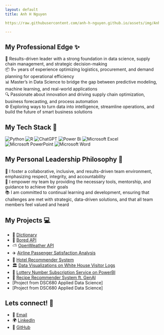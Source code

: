 ```yaml
---
layout: default
title: Anh H Nguyen

https://raw.githubusercontent.com/anh-h-nguyen.github.io/assets/img/Anh.jpg

---
```




## My Professional Edge ✨
🚀 Results-driven leader with a strong foundation in data science, supply chain management, and strategic decision-making<br/>
📦 9+ years of experience optimizing logistics, procurement, and demand planning for operational efficiency<br/>
📊 Master’s in Data Science to bridge the gap between predictive modeling, machine learning, and real-world applications<br/>
🔍 Passionate about innovation and driving supply chain optimization, business forecasting, and process automation<br/>
⚙️ Exploring ways to turn data into intelligence, streamline operations, and build the future of smart business solutions<br/>

## My Tech Stack 🥞
![Python](https://img.shields.io/badge/python-3670A0?style=for-the-badge&logo=python&logoColor=ffdd54)
![R](https://img.shields.io/badge/r-%23276DC3.svg?style=for-the-badge&logo=r&logoColor=white)
![ChatGPT](https://img.shields.io/badge/chatGPT-74aa9c?style=for-the-badge&logo=openai&logoColor=white)
![Power Bi](https://img.shields.io/badge/power_bi-F2C811?style=for-the-badge&logo=powerbi&logoColor=black)
![Microsoft Excel](https://img.shields.io/badge/Microsoft_Excel-217346?style=for-the-badge&logo=microsoft-excel&logoColor=white)
![Microsoft PowerPoint](https://img.shields.io/badge/Microsoft_PowerPoint-B7472A?style=for-the-badge&logo=microsoft-powerpoint&logoColor=white)
![Microsoft Word](https://img.shields.io/badge/Microsoft_Word-2B579A?style=for-the-badge&logo=microsoft-word&logoColor=white)

## My Personal Leadership Philosophy 💭
🤝 I foster a collaborative, inclusive, and results-driven team environment, emphasizing respect, integrity, and accountability  
🌱 I empower my team by providing the necessary tools, mentorship, and guidance to achieve their goals  
📚 I am committed to continual learning and development, ensuring that challenges are met with strategic, data-driven solutions, and that all team members feel valued and heard  

## My Projects 💻 
- 📖 [Dictionary](https://github.com/anh-h-nguyen/dictionary)
- 🥱 [Bored API](https://github.com/anh-h-nguyen/bored-api.git)
- ⛅ [OpenWeather API](https://github.com/anh-h-nguyen/open-weather-api.git)
- ✈️ [Airline Passenger Satisfaction Analysis](https://github.com/anh-h-nguyen/airline-passenger-satisfaction-analysis)
- 🏨 [Hotel Recommender System](https://github.com/anh-h-nguyen/hotel-recommender-system)
- 🏛️ [Data Visualizations on White House Visitor Logs](https://github.com/anh-h-nguyen/white-house-visitor-logs.git)
- 🎰 [Lottery Number Subscription Service on PowerBI](https://github.com/anh-h-nguyen/lottery_number_subscription_service.git)
- 🥘 [Recipe Recommender System ft. GenAI](https://github.com/anh-h-nguyen/recipe_recommender_system_ft_genai.git)
- [Project from DSC680 Applied Data Science]
- [Project from DSC680 Applied Data Science]

## Lets connect! 🤝
- 📧 [Email](mailto:anhnguyen824@gmail.com)  
- 🌍 [LinkedIn](https://linkedin.com/in/anhnguyen824)  
- 🐙 [GitHub](https://github.com/anh-h-nguyen) 
